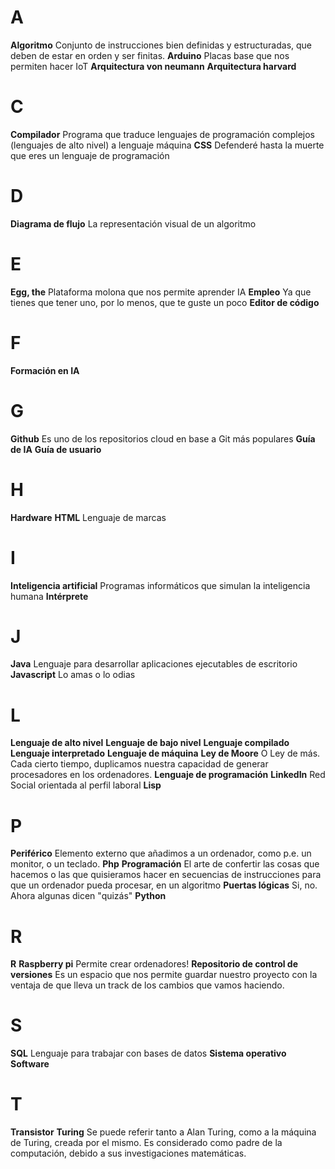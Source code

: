# A

**Algoritmo** Conjunto de instrucciones bien definidas y estructuradas, que deben de estar en orden y ser finitas.
**Arduino** Placas base que nos permiten hacer IoT
**Arquitectura von neumann**
**Arquitectura harvard**

# C

**Compilador** Programa que traduce lenguajes de programación complejos (lenguajes de alto nivel) a lenguaje máquina
**CSS** Defenderé hasta la muerte que eres un lenguaje de programación

# D

**Diagrama de flujo** La representación visual de un algoritmo

# E

**Egg, the** Plataforma molona que nos permite aprender IA
**Empleo** Ya que tienes que tener uno, por lo menos, que te guste un poco
**Editor de código**

# F

**Formación en IA**

# G

**Github** Es uno de los repositorios cloud en base a Git más populares
**Guía de IA**
**Guía de usuario**

# H

**Hardware**
**HTML** Lenguaje de marcas

# I

**Inteligencia artificial** Programas informáticos que simulan la inteligencia humana
**Intérprete**

# J

**Java** Lenguaje para desarrollar aplicaciones ejecutables de escritorio
**Javascript** Lo amas o lo odias

# L

**Lenguaje de alto nivel**
**Lenguaje de bajo nivel**
**Lenguaje compilado**
**Lenguaje interpretado**
**Lenguaje de máquina**
**Ley de Moore** O Ley de más. Cada cierto tiempo, duplicamos nuestra capacidad de generar procesadores en los ordenadores.
**Lenguaje de programación**
**LinkedIn** Red Social orientada al perfil laboral
**Lisp**

# P

**Periférico** Elemento externo que añadimos a un ordenador, como p.e. un monitor, o un teclado.
**Php**
**Programación** El arte de confertir las cosas que hacemos o las que quisieramos hacer en secuencias de instrucciones para que un ordenador pueda procesar, en un algoritmo
**Puertas lógicas** Si, no. Ahora algunas dicen "quizás"
**Python**

# R

**R**
**Raspberry pi** Permite crear ordenadores!
**Repositorio de control de versiones** Es un espacio que nos permite guardar nuestro proyecto con la ventaja de que lleva un track de los cambios que vamos haciendo.

# S

**SQL** Lenguaje para trabajar con bases de datos
**Sistema operativo**
**Software**

# T

**Transistor**
**Turing** Se puede referir tanto a Alan Turing, como a la máquina de Turing, creada por el mismo. Es considerado como padre de la computación, debido a sus investigaciones matemáticas.
